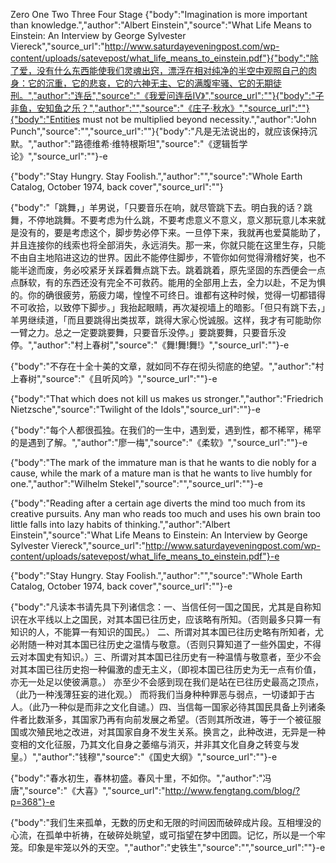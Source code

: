 Zero
One
Two
Three
Four Stage
{"body":"Imagination is more important than knowledge.","author":"Albert Einstein","source":"What Life Means to Einstein: An Interview by George Sylvester Viereck","source_url":"http://www.saturdayeveningpost.com/wp-content/uploads/satevepost/what_life_means_to_einstein.pdf"}{"body":"除了爱，没有什么东西能使我们灵魂出窍，漂浮在相对纯净的半空中观照自己的肉身：它的沉重，它的悲哀，它的六神无主、它的满腹牢骚、它的无期徒刑。","author":"连岳","source":"《我爱问连岳IV》","source_url":""}{"body":"子非鱼，安知鱼之乐？","author":"","source":"《庄子·秋水》","source_url":""}{"body":"Entities must not be multiplied beyond necessity.","author":"John Punch","source":"","source_url":""}{"body":"凡是无法说出的，就应该保持沉默。","author":"路德维希·维特根斯坦","source":"《逻辑哲学论》","source_url":""}-e 





{"body":"Stay Hungry. Stay Foolish.","author":"","source":"Whole Earth Catalog, October 1974, back cover","source_url":""}

{"body":"「跳舞，」羊男说，「只要音乐在响，就尽管跳下去。明白我的话？跳舞，不停地跳舞。不要考虑为什么跳，不要考虑意义不意义，意义那玩意儿本来就是没有的，要是考虑这个，脚步势必停下来。一旦停下来，我就再也爱莫能助了，并且连接你的线索也将全部消失，永远消失。那一来，你就只能在这里生存，只能不由自主地陷进这边的世界。因此不能停住脚步，不管你如何觉得滑稽好笑，也不能半途而废，务必咬紧牙关踩着舞点跳下去。跳着跳着，原先坚固的东西便会一点点酥软，有的东西还没有完全不可救药。能用的全部用上去，全力以赴，不足为惧的。你的确很疲劳，筋疲力竭，惶惶不可终日。谁都有这种时候，觉得一切都错得不可收拾，以致停下脚步。」我抬起眼睛，再次凝视墙上的暗影。「但只有跳下去，」羊男继续道，「而且要跳得出类拔萃，跳得大家心悦诚服。这样，我才有可能助你一臂之力。总之一定要跳要舞，只要音乐没停。」要跳要舞，只要音乐没停。","author":"村上春树","source":"《舞!舞!舞!》","source_url":""}-e 

{"body":"不存在十全十美的文章，就如同不存在彻头彻底的绝望。","author":"村上春树","source":"《且听风吟》","source_url":""}-e 

{"body":"That which does not kill us makes us stronger.","author":"Friedrich Nietzsche","source":"Twilight of the Idols","source_url":""}-e 

{"body":"每个人都很孤独。在我们的一生中，遇到爱，遇到性，都不稀罕，稀罕的是遇到了解。","author":"廖一梅","source":"《柔软》","source_url":""}-e 

{"body":"The mark of the immature man is that he wants to die nobly for a cause, while the mark of a mature man is that he wants to live humbly for one.","author":"Wilhelm Stekel","source":"","source_url":""}-e 

{"body":"Reading after a certain age diverts the mind too much from its creative pursuits. Any man who reads too much and uses his own brain too little falls into lazy habits of thinking.","author":"Albert Einstein","source":"What Life Means to Einstein: An Interview by George Sylvester Viereck","source_url":"http://www.saturdayeveningpost.com/wp-content/uploads/satevepost/what_life_means_to_einstein.pdf"}-e 

{"body":"Stay Hungry. Stay Foolish.","author":"","source":"Whole Earth Catalog, October 1974, back cover","source_url":""}-e 

{"body":"凡读本书请先具下列诸信念：一、当信任何一国之国民，尤其是自称知识在水平线以上之国民，对其本国已往历史，应该略有所知。（否则最多只算一有知识的人，不能算一有知识的国民。） 二、所谓对其本国已往历史略有所知者，尤必附随一种对其本国已往历史之温情与敬意。（否则只算知道了一些外国史，不得云对本国史有知识。）三、所谓对其本国已往历史有一种温情与敬意者，至少不会对其本国已往历史抱一种偏激的虚无主义，（即视本国已往历史为无一点有价值，亦无一处足以使彼满意。） 亦至少不会感到现在我们是站在已往历史最高之顶点，（此乃一种浅薄狂妄的进化观。） 而将我们当身种种罪恶与弱点，一切诿卸于古人。（此乃一种似是而非之文化自谴。）四、当信每一国家必待其国民具备上列诸条件者比数渐多，其国家乃再有向前发展之希望。（否则其所改进，等于一个被征服国或次殖民地之改进，对其国家自身不发生关系。换言之，此种改进，无异是一种变相的文化征服，乃其文化自身之萎缩与消灭，并非其文化自身之转变与发皇。）","author":"钱穆","source":"《国史大纲》","source_url":""}-e 

{"body":"春水初生，春林初盛。春风十里，不如你。","author":"冯唐","source":"《大喜》","source_url":"http://www.fengtang.com/blog/?p=368"}-e 

{"body":"我们生来孤单，无数的历史和无限的时间因而破碎成片段。互相埋没的心流，在孤单中祈祷，在破碎处眺望，或可指望在梦中团圆。记忆，所以是一个牢笼。印象是牢笼以外的天空。","author":"史铁生","source":"","source_url":""}-e 

